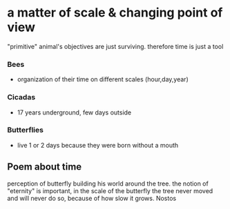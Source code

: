 # a matter of scale & changing point of view

"primitive" animal's objectives are just surviving. therefore time is just a tool 

### Bees
- organization of their time on different scales (hour,day,year)

### Cicadas
- 17 years underground, few days outside

### Butterflies
- live 1 or 2 days because they were born without a mouth



## Poem about time
perception of butterfly building his world around the tree. the notion of "eternity" is important, in the scale of the butterfly the tree never moved and will never do so, because of how slow it grows. Nostos



